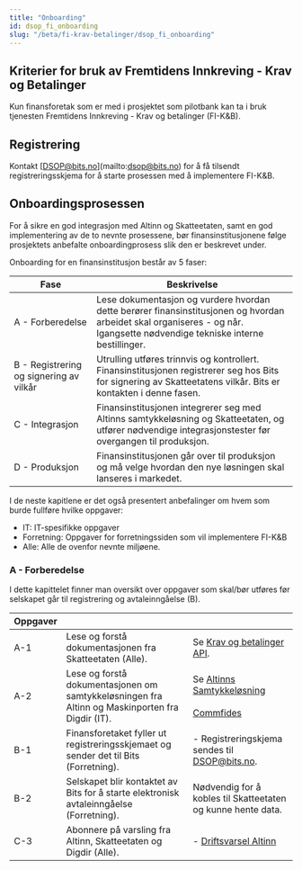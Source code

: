 ```yaml
---
title: "Onboarding"
id: dsop_fi_onboarding
slug: "/beta/fi-krav-betalinger/dsop_fi_onboarding"
---
```


## Kriterier for bruk av Fremtidens Innkreving - Krav og Betalinger

Kun finansforetak som er med i prosjektet som pilotbank kan ta i bruk tjenesten Fremtidens Innkreving - Krav og
betalinger (FI-K&amp;B).

## Registrering

Kontakt [[DSOP@bits.no](mailto:DSOP@bits.no)](mailto:dsop@bits.no) for å få tilsendt registreringsskjema for å starte prosessen med å
implementere FI-K&amp;B.

## Onboardingsprosessen

For å sikre en god integrasjon med Altinn og Skatteetaten, samt en god implementering
av de to nevnte prosessene, bør finansinstitusjonene følge prosjektets anbefalte onboardingprosess
slik den er beskrevet under.

Onboarding for en finansinstitusjon består av 5 faser:

| Fase                                    | Beskrivelse                                                                                                                                                                                                                                                                                                                                                                                                                                                                                                                                                                                            |
|-----------------------------------------|--------------------------------------------------------------------------------------------------------------------------------------------------------------------------------------------------------------------------------------------------------------------------------------------------------------------------------------------------------------------------------------------------------------------------------------------------------------------------------------------------------------------------------------------------------------------------------------------------------|
| A - Forberedelse                        | Lese dokumentasjon og vurdere hvordan dette berører finansinstitusjonen og hvordan arbeidet skal organiseres - og når. Igangsette nødvendige tekniske interne bestillinger.                                                                                                                                                                                                                                                                                                                                                                                                                            |
| B - Registrering og signering av vilkår | Utrulling utføres trinnvis og kontrollert. Finansinstitusjonen registrerer seg hos Bits for signering av Skatteetatens vilkår. Bits er kontakten i denne fasen.                                                                                                                                                                                                                                                                                                                                                                                                                                        |
| C - Integrasjon                         | Finansinstitusjonen integrerer seg med Altinns samtykkeløsning og Skatteetaten, og utfører nødvendige integrasjonstester før overgangen til produksjon.                                                                                                                                                                                                                                                                                                                                                                                                                                                |
| D - Produksjon                          | Finansinstitusjonen går over til produksjon og må velge hvordan den nye løsningen skal lanseres i markedet.                                                                                                                                                                                                                                                                                                                                                                                                                                                                                            |

I de neste kapitlene er det også presentert anbefalinger om hvem som burde fullføre hvilke oppgaver:
* IT: IT-spesifikke oppgaver
* Forretning: Oppgaver for forretningssiden som vil implementere FI-K&amp;B
* Alle: Alle de ovenfor nevnte miljøene.

### A - Forberedelse
I dette kapittelet finner man oversikt over oppgaver som skal/bør utføres før selskapet går til registrering og avtaleinngåelse (B).

| Oppgaver |  |  |
| ---------- | ------------------------------------------------------------------------------------------------------------------------------------------------------------------------------------ | ------------------------------------------------------------------------------------------------------------------------------------------------------------------------------------------------------------------------------------------------------------------------------------------------------------------------------------------------------------------------------------------------------------------------------------------------------------------------------------------------------------------------------------------------------------ |
| A-1 | Lese og forstå dokumentasjonen fra Skatteetaten (Alle). | Se [Krav og betalinger API](https:/skatteetaten.github.io/api-dokumentasjon/api/kravogbetalinger). |
| A-2 | Lese og forstå dokumentasjonen om samtykkeløsningen fra Altinn og Maskinporten fra Digdir (IT). | Se [Altinns Samtykkeløsning](https:/altinn.github.io/docs/utviklingsguider/samtykke/datakonsument/) <br  /> <br  /> [Commfides](https:/www.commfides.com/commfides-virksomhetssertifikat/)
| B-1 | Finansforetaket fyller ut registreringsskjemaet og sender det til Bits (Forretning). | - Registreringskjema sendes til DSOP@bits.no. 
| B-2 | Selskapet blir kontaktet av Bits for å starte elektronisk avtaleinngåelse (Forretning). | Nødvendig for å kobles til Skatteetaten og kunne hente data. <br  /> 
| C-3 | Abonnere på varsling fra Altinn, Skatteetaten og Digdir (Alle). | - [Driftsvarsel Altinn](https:/www.altinndigital.no/driftsmeldinger/) 
